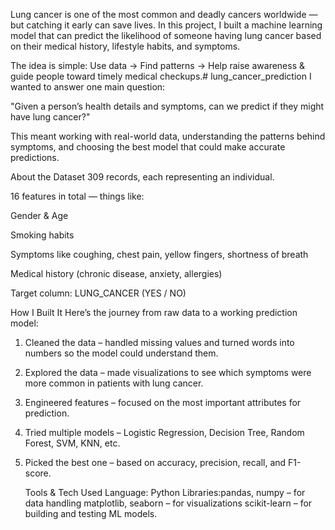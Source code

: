 Lung cancer is one of the most common and deadly cancers worldwide — but catching it early can save lives.
In this project, I built a machine learning model that can predict the likelihood of someone having lung cancer based on their medical history, lifestyle habits, and symptoms.

The idea is simple:
Use data → Find patterns → Help raise awareness & guide people toward timely medical checkups.# lung_cancer_prediction
I wanted to answer one main question:

"Given a person’s health details and symptoms, can we predict if they might have lung cancer?"

This meant working with real-world data, understanding the patterns behind symptoms, and choosing the best model that could make accurate predictions.

About the Dataset
309 records, each representing an individual.

16 features in total — things like:

Gender & Age

Smoking habits

Symptoms like coughing, chest pain, yellow fingers, shortness of breath

Medical history (chronic disease, anxiety, allergies)

Target column: LUNG_CANCER (YES / NO)

How I Built It
Here’s the journey from raw data to a working prediction model:

1. Cleaned the data – handled missing values and turned words into numbers so the model could understand them.

2. Explored the data – made visualizations to see which symptoms were more common in patients with lung cancer.

3. Engineered features – focused on the most important attributes for prediction.

4. Tried multiple models – Logistic Regression, Decision Tree, Random Forest, SVM, KNN, etc.

5. Picked the best one – based on accuracy, precision, recall, and F1-score.

    Tools & Tech Used
   Language: Python
   Libraries:pandas, numpy – for data handling matplotlib, seaborn – for visualizations scikit-learn – for building and          testing ML models.



